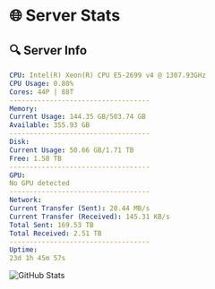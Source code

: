 # 🌐 Server Stats
## 🔍 Server Info
```yaml
CPU: Intel(R) Xeon(R) CPU E5-2699 v4 @ 1307.93GHz
CPU Usage: 0.80%
Cores: 44P | 88T
-----------------------------------
Memory:
Current Usage: 144.35 GB/503.74 GB
Available: 355.93 GB
-----------------------------------
Disk:
Current Usage: 50.66 GB/1.71 TB
Free: 1.58 TB
-----------------------------------
GPU:
No GPU detected
-----------------------------------
Network:
Current Transfer (Sent): 20.44 MB/s
Current Transfer (Received): 145.31 KB/s
Total Sent: 169.53 TB
Total Received: 2.51 TB
-----------------------------------
Uptime:
23d 1h 45m 57s
```
![GitHub Stats](https://img.shields.io/badge/Updated-2025-03-03_00:29:15-blue)